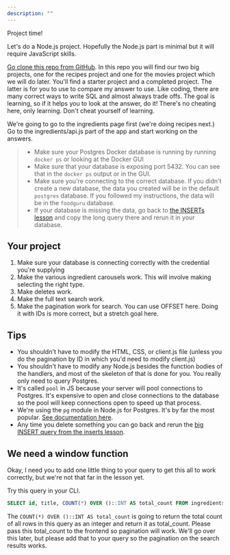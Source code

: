 ```yaml
---
description: ""
---
```


Project time!

Let's do a Node.js project. Hopefully the Node.js part is minimal but it will require JavaScript skills.

[Go clone this repo from GitHub][project]. In this repo you will find our two big projects, one for the recipes project and one for the movies project which we will do later. You'll find a starter project and a completed project. The latter is for you to use to compare my answer to use. Like coding, there are many correct ways to write SQL and almost always trade offs. The goal is learning, so if it helps you to look at the answer, do it! There's no cheating here, only learning. Don't cheat yourself of learning.

We're going to go to the ingredients page first (we're doing recipes next.) Go to the ingredients/api.js part of the app and start working on the answers.

> - Make sure your Postgres Docker database is running by running `docker ps` or looking at the Docker GUI
> - Make sure that your database is exposing port 5432. You can see that in the `docker ps` output or in the GUI.
> - Make sure you're connecting to the correct database. If you didn't create a new database, the data you created will be in the default `postgres` database. If you followed my instructions, the data will be in the `foodguru` database.
> - If your database is missing the data, go back to [the INSERTs lesson][inserts] and copy the long query there and rerun it in your database.

## Your project

1. Make sure your database is connecting correctly with the credential you're supplying
1. Make the various ingredient carousels work. This will involve making selecting the right type.
1. Make deletes work.
1. Make the full text search work.
1. Make the pagination work for search. You can use OFFSET here. Doing it with IDs is more correct, but a stretch goal here.

## Tips

- You shouldn't have to modify the HTML, CSS, or client.js file (unless you do the pagination by ID in which you'd need to modify client.js)
- You shouldn't have to modify any Node.js besides the function bodies of the handlers, and most of the skeleton of that is done for you. You really only need to query Postgres.
- It's called `pool` in JS because your server will pool connections to Postgres. It's expensive to open and close connections to the database so the pool will keep connections open to speed up that process.
- We're using the `pg` module in Node.js for Postgres. It's by far the most popular. [See documentation here][pg].
- Any time you delete something you can go back and rerun the [big INSERT query from the inserts lesson][inserts].

## We need a window function

Okay, I need you to add one little thing to your query to get this all to work correctly, but we're not that far in the lesson yet.

Try this query in your CLI.

```sql
SELECT id, title, COUNT(*) OVER ()::INT AS total_count FROM ingredients;
```

The `COUNT(*) OVER ()::INT AS total_count` is going to return the total count of all rows in this query as an integer and return it as total_count. Please pass this total_count to the frontend so pagination will work. We'll go over this later, but please add that to your query so the pagination on the search results works.

[project]: TODO
[pg]: https://node-postgres.com/
[inserts]: /lessons/data/inserts
